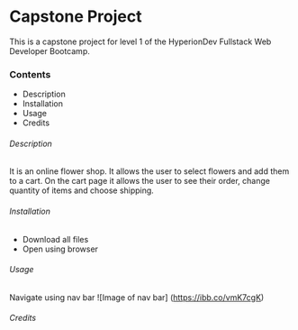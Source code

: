 # Capstone Project

This is a capstone project for level 1 of the HyperionDev Fullstack Web Developer Bootcamp. 

### Contents
* Description
* Installation
* Usage
* Credits

###### Description
It is an online flower shop. It allows the user to select flowers and add them to a cart. On the cart page it allows the user to see their order, change quantity of items and choose shipping.

###### Installation
- Download all files
- Open using browser

###### Usage 
Navigate using nav bar
![Image of nav bar] (https://ibb.co/vmK7cgK)

###### Credits


